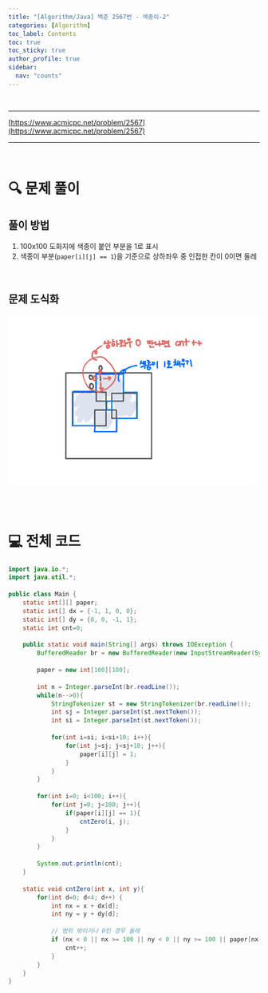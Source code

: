 ```yaml
---
title: "[Algorithm/Java] 백준 2567번 - 색종이-2"
categories: [Algorithm]
toc_label: Contents
toc: true
toc_sticky: true
author_profile: true
sidebar:
  nav: "counts"
---
```


<br>

---

[https://www.acmicpc.net/problem/2567](https://www.acmicpc.net/problem/2567)

---

<br>

# 🔍 문제 풀이

## 풀이 방법

1. 100x100 도화지에 색종이 붙인 부분을 1로 표시
2. 색종이 부분(`paper[i][j] == 1`)을 기준으로 상하좌우 중 인접한 칸이 0이면 둘레

<br>

## 문제 도식화

![](/assets/images/2025/2025-08-04-17-08-29.png)

<br><br>

# 💻 전체 코드

```java
import java.io.*;
import java.util.*;

public class Main {
    static int[][] paper;
    static int[] dx = {-1, 1, 0, 0};
    static int[] dy = {0, 0, -1, 1};
    static int cnt=0;

    public static void main(String[] args) throws IOException {
        BufferedReader br = new BufferedReader(new InputStreamReader(System.in));

        paper = new int[100][100];

        int n = Integer.parseInt(br.readLine());
        while(n-->0){
            StringTokenizer st = new StringTokenizer(br.readLine());
            int sj = Integer.parseInt(st.nextToken());
            int si = Integer.parseInt(st.nextToken());

            for(int i=si; i<si+10; i++){
                for(int j=sj; j<sj+10; j++){
                    paper[i][j] = 1;
                }
            }
        }

        for(int i=0; i<100; i++){
            for(int j=0; j<100; j++){
                if(paper[i][j] == 1){
                    cntZero(i, j);
                }
            }
        }

        System.out.println(cnt);
    }

    static void cntZero(int x, int y){
        for(int d=0; d<4; d++) {
            int nx = x + dx[d];
            int ny = y + dy[d];

            // 범위 밖이거나 0인 경우 둘레
            if (nx < 0 || nx >= 100 || ny < 0 || ny >= 100 || paper[nx][ny] == 0) {
                cnt++;
            }
        }
    }
}
```

<br>
